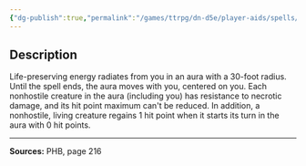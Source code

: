 ```yaml
---
{"dg-publish":true,"permalink":"/games/ttrpg/dn-d5e/player-aids/spells/level-4/aura-of-life/","tags":["TTRPG/DND/5e","verbal","concentration","Spell"],"noteIcon":""}
---
```



## Description
Life-preserving energy radiates from you in an aura with a 30-foot radius.
Until the spell ends, the aura moves with you, centered on you.
Each nonhostile creature in the aura (including you) has resistance to necrotic damage, and its hit point maximum can't be reduced.
In addition, a nonhostile, living creature regains 1 hit point when it starts its turn in the aura with 0 hit points.

---

**Sources:** PHB, page 216
